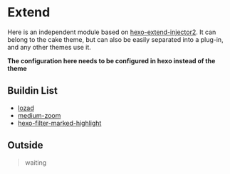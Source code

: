 # Extend

Here is an independent module based on [hexo-extend-injector2](https://github.com/jiangtj/hexo-extend-injector2). It can belong to the cake theme, but can also be easily separated into a plug-in, and any other themes use it.

**The configuration here needs to be configured in hexo instead of the theme**

## Buildin List

- [lozad](lozad)
- [medium-zoom](medium-zoom)
- [hexo-filter-marked-highlight](https://github.com/jiangtj/hexo-filter-marked-highlight)

## Outside

> waiting
